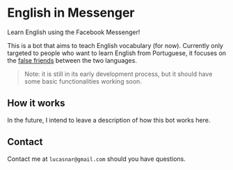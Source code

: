 # English in Messenger

Learn English using the Facebook Messenger!

This is a bot that aims to teach English vocabulary (for now). Currently only targeted to people who want to learn English from Portuguese, it focuses on the [false friends](https://en.wikipedia.org/wiki/False_friend) between the two languages.

> Note: it is still in its early development process, but it should have some basic functionalities working soon.

## How it works

In the future, I intend to leave a description of how this bot works here.

## Contact

Contact me at `lucasnar@gmail.com` should you have questions.
